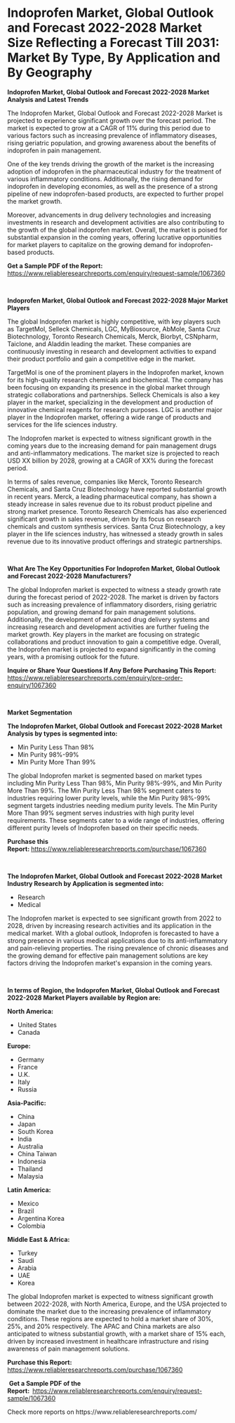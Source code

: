 <p><h1>Indoprofen Market, Global Outlook and Forecast 2022-2028 Market Size Reflecting a Forecast Till 2031: Market By Type, By Application and By Geography</h1></p><p><strong>Indoprofen Market, Global Outlook and Forecast 2022-2028 Market Analysis and Latest Trends</strong></p>
<p><p>The Indoprofen Market, Global Outlook and Forecast 2022-2028 Market is projected to experience significant growth over the forecast period. The market is expected to grow at a CAGR of 11% during this period due to various factors such as increasing prevalence of inflammatory diseases, rising geriatric population, and growing awareness about the benefits of indoprofen in pain management.</p><p>One of the key trends driving the growth of the market is the increasing adoption of indoprofen in the pharmaceutical industry for the treatment of various inflammatory conditions. Additionally, the rising demand for indoprofen in developing economies, as well as the presence of a strong pipeline of new indoprofen-based products, are expected to further propel the market growth.</p><p>Moreover, advancements in drug delivery technologies and increasing investments in research and development activities are also contributing to the growth of the global indoprofen market. Overall, the market is poised for substantial expansion in the coming years, offering lucrative opportunities for market players to capitalize on the growing demand for indoprofen-based products.</p></p>
<p><strong>Get a Sample PDF of the Report:&nbsp;</strong> <a href="https://www.reliableresearchreports.com/enquiry/request-sample/1067360">https://www.reliableresearchreports.com/enquiry/request-sample/1067360</a></p>
<p>&nbsp;</p>
<p><strong>Indoprofen Market, Global Outlook and Forecast 2022-2028 Major Market Players</strong></p>
<p><p>The global Indoprofen market is highly competitive, with key players such as TargetMol, Selleck Chemicals, LGC, MyBiosource, AbMole, Santa Cruz Biotechnology, Toronto Research Chemicals, Merck, Biorbyt, CSNpharm, Taiclone, and Aladdin leading the market. These companies are continuously investing in research and development activities to expand their product portfolio and gain a competitive edge in the market.</p><p>TargetMol is one of the prominent players in the Indoprofen market, known for its high-quality research chemicals and biochemical. The company has been focusing on expanding its presence in the global market through strategic collaborations and partnerships. Selleck Chemicals is also a key player in the market, specializing in the development and production of innovative chemical reagents for research purposes. LGC is another major player in the Indoprofen market, offering a wide range of products and services for the life sciences industry.</p><p>The Indoprofen market is expected to witness significant growth in the coming years due to the increasing demand for pain management drugs and anti-inflammatory medications. The market size is projected to reach USD XX billion by 2028, growing at a CAGR of XX% during the forecast period.</p><p>In terms of sales revenue, companies like Merck, Toronto Research Chemicals, and Santa Cruz Biotechnology have reported substantial growth in recent years. Merck, a leading pharmaceutical company, has shown a steady increase in sales revenue due to its robust product pipeline and strong market presence. Toronto Research Chemicals has also experienced significant growth in sales revenue, driven by its focus on research chemicals and custom synthesis services. Santa Cruz Biotechnology, a key player in the life sciences industry, has witnessed a steady growth in sales revenue due to its innovative product offerings and strategic partnerships.</p></p>
<p>&nbsp;</p>
<p><strong>What Are The Key Opportunities For Indoprofen Market, Global Outlook and Forecast 2022-2028 Manufacturers?</strong></p>
<p><p>The global Indoprofen market is expected to witness a steady growth rate during the forecast period of 2022-2028. The market is driven by factors such as increasing prevalence of inflammatory disorders, rising geriatric population, and growing demand for pain management solutions. Additionally, the development of advanced drug delivery systems and increasing research and development activities are further fueling the market growth. Key players in the market are focusing on strategic collaborations and product innovation to gain a competitive edge. Overall, the Indoprofen market is projected to expand significantly in the coming years, with a promising outlook for the future.</p></p>
<p><strong>Inquire or Share Your Questions If Any Before Purchasing This Report:</strong> <a href="https://www.reliableresearchreports.com/enquiry/pre-order-enquiry/1067360">https://www.reliableresearchreports.com/enquiry/pre-order-enquiry/1067360</a></p>
<p>&nbsp;</p>
<p><strong>Market Segmentation</strong></p>
<p><strong>The Indoprofen Market, Global Outlook and Forecast 2022-2028 Market Analysis by types is segmented into:</strong></p>
<p><ul><li>Min Purity Less Than 98%</li><li>Min Purity 98%-99%</li><li>Min Purity More Than 99%</li></ul></p>
<p><p>The global Indoprofen market is segmented based on market types including Min Purity Less Than 98%, Min Purity 98%-99%, and Min Purity More Than 99%. The Min Purity Less Than 98% segment caters to industries requiring lower purity levels, while the Min Purity 98%-99% segment targets industries needing medium purity levels. The Min Purity More Than 99% segment serves industries with high purity level requirements. These segments cater to a wide range of industries, offering different purity levels of Indoprofen based on their specific needs.</p></p>
<p><strong>Purchase this Report:&nbsp;</strong><a href="https://www.reliableresearchreports.com/purchase/1067360">https://www.reliableresearchreports.com/purchase/1067360</a></p>
<p>&nbsp;</p>
<p><strong>The Indoprofen Market, Global Outlook and Forecast 2022-2028 Market Industry Research by Application is segmented into:</strong></p>
<p><ul><li>Research</li><li>Medical</li></ul></p>
<p><p>The Indoprofen market is expected to see significant growth from 2022 to 2028, driven by increasing research activities and its application in the medical market. With a global outlook, Indoprofen is forecasted to have a strong presence in various medical applications due to its anti-inflammatory and pain-relieving properties. The rising prevalence of chronic diseases and the growing demand for effective pain management solutions are key factors driving the Indoprofen market's expansion in the coming years.</p></p>
<p>&nbsp;</p>
<p><strong>In terms of Region, the Indoprofen Market, Global Outlook and Forecast 2022-2028 Market Players available by Region are:</strong></p>
<p>
    <p> <strong> North America: </strong>
        <ul>
            <li>United States</li>
            <li>Canada</li>
        </ul>
        </p> 
    <p> <strong> Europe: </strong>
        <ul>
            <li>Germany</li>
            <li>France</li>
            <li>U.K.</li>
            <li>Italy</li>
            <li>Russia</li>
        </ul>
        </p> 
    <p> <strong> Asia-Pacific: </strong>
        <ul>
            <li>China</li>
            <li>Japan</li>
            <li>South Korea</li>
            <li>India</li>
            <li>Australia</li>
            <li>China Taiwan</li>
            <li>Indonesia</li>
            <li>Thailand</li>
            <li>Malaysia</li>
        </ul>
        </p> 
    <p> <strong> Latin America: </strong>
        <ul>
            <li>Mexico</li>
            <li>Brazil</li>
            <li>Argentina Korea</li>
            <li>Colombia</li>
        </ul>
        </p> 
    <p> <strong> Middle East & Africa: </strong>
        <ul>
            <li>Turkey</li>
            <li>Saudi</li>
            <li>Arabia</li>
            <li>UAE</li>
            <li>Korea</li>
        </ul>
    </p>
    </p>
<p><p>The global Indoprofen market is expected to witness significant growth between 2022-2028, with North America, Europe, and the USA projected to dominate the market due to the increasing prevalence of inflammatory conditions. These regions are expected to hold a market share of 30%, 25%, and 20% respectively. The APAC and China markets are also anticipated to witness substantial growth, with a market share of 15% each, driven by increased investment in healthcare infrastructure and rising awareness of pain management solutions.</p></p>
<p><strong>Purchase this Report: </strong><a href="https://www.reliableresearchreports.com/purchase/1067360">https://www.reliableresearchreports.com/purchase/1067360</a></p>
<p>&nbsp;<strong>Get a Sample PDF of the Report:&nbsp;&nbsp;</strong><a href="https://www.reliableresearchreports.com/enquiry/request-sample/1067360">https://www.reliableresearchreports.com/enquiry/request-sample/1067360</a></p>
<p><strong></strong></p>
<p>Check more reports on https://www.reliableresearchreports.com/</p>